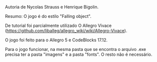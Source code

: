Autoria de Nycolas Strauss e Henrique Bigolin.

Resumo: O jogo é do estilo "Falling object".

De tutorial foi parcialmente utilizado O Allegro Vivace (https://github.com/liballeg/allegro_wiki/wiki/Allegro-Vivace).

O jogo foi feito para o Allegro 5 e CodeBlocks 17.12.

Para o jogo funcionar, na mesma pasta que se encontra o arquivo .exe precisa ter a pasta "imagens" e a pasta "fonts". O resto não é necessário.
